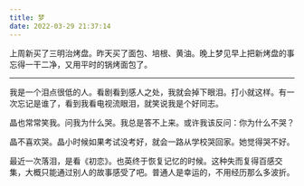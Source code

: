 ```yaml
---
title: 梦
date: 2022-03-29 21:37:14
---
```

上周新买了三明治烤盘。昨天买了面包、培根、黄油。晚上梦见早上把新烤盘的事忘得一干二净，又用平时的锅烤面包了。

---

我是一个泪点很低的人。看剧看到感人之处，我就会掉下眼泪。打小就这样。有一次忘记是谁了，看到我看电视流眼泪，就笑说我是个好同志。

晶也常常笑我。问我为什么哭。我总是答不上来。或许我该反问：你为什么不哭？

晶不喜欢哭。晶小时候如果考试没考好，就会一路从学校哭回家。她觉得哭不好。

最近一次落泪，是看《初恋》。也英终于恢复记忆的时候。这种失而复得百感交集，大概只能通过别人的故事感受了吧。普通人是幸运的，不用经历那么多波折。